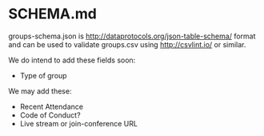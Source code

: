 # SCHEMA.md

groups-schema.json is http://dataprotocols.org/json-table-schema/ format and can be used to validate groups.csv using http://csvlint.io/ or similar.

We do intend to add these fields soon:

- Type of group

We may add these:

- Recent Attendance
- Code of Conduct?
- Live stream or join-conference URL
